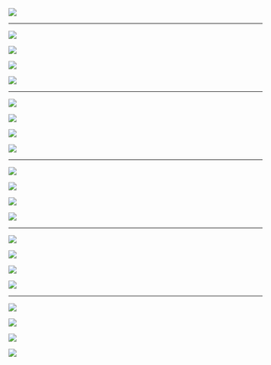 ![](/assets/79874DFimport.png)

---

![](/assets/sfsdfimport.png)

![](/assets/dfasdfsdf657import.png)

![](/assets/asdfasdfimport.png)

![](/assets/sdf6sd54fimport.png)

---

![](/assets/sd+6f4s654fimport.png)

![](/assets/dsfd65f4import.png)

![](/assets/sdfjlksdjfimport.png)

![](/assets/sdkfjsd4f54import.png)

---

![](/assets/as6d5f4sdfimport.png)

![](/assets/asd65f4sdfimport.png)

![](/assets/a6s5d4f5sd4fimport.png)

![](/assets/safd4654sdfimport.png)

---

![](/assets/asd5f46import.png)

![](/assets/a6sd54fimport.png)

![](/assets/6a5sd4fsimport.png)

![](/assets/sd65f4simport.png)

---

![](/assets/ds65f4import.png)

![](/assets/sad4fimport.png)

![](/assets/as6df456s4dfimport.png)

![](/assets/sdf65s4dfimport.png)



